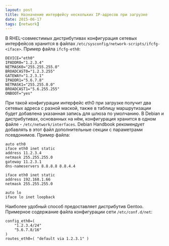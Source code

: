 ```yaml
---
layout: post
title: Назначение интерфейсу нескольких IP-адресов при загрузке
date: 2015-06-17
tags: [network]
---
```

В RHEL-совместимых дистрибутивах конфигурация сетевых интерфейсов хранится в файлах `/etc/sysconfig/network-scripts/ifcfg-<iface>`. Пример файла `ifcfg-eth0`:

```
DEVICE="eth0"
IPADDR0="1.2.3.4"
NETMASK0="255.255.255.0"
BROADCAST0="1.2.3.255"
GATEWAY="1.2.3.1"
IPADDR1="5.6.7.8"
NETMASK1="255.255.0.0"
BROADCAST1="5.6.255.255"
ONBOOT="yes"
```

При такой конфигурации интерфейс eth0 при загрузке получит два сетевых адреса с разной маской, также в таблицу маршрутизации будет добавлена указанная запись для шлюза по умолчанию.
В Debian и дистрибутивах, основанных на нём, конфигурация хранится в одном файле - `/etc/network/interfaces`. Debian Handbook рекомендует добавлять в этот файл дополнительные секции с параметрами псевдонимов. Пример файла:

```
auto eth0
iface eth0 inet static
address 11.2.3.4
netmask 255.255.255.0
gateway 11.2.3.1
dns-nameservers 8.8.8.8 8.8.4.4

iface eth0 inet static
address 192.168.1.66
netmask 255.255.255.0

auto lo
iface lo inet loopback
```

Наиболее удобный способ предоставляет дистрибутив Gentoo. Примерное содержание файла конфигурации сети `/etc/conf.d/net`:

```
config_eth0=(
    "1.2.3.4/24"
    "5.6.7.8/16"
)
routes_eth0=( "default via 1.2.3.1" )
```
